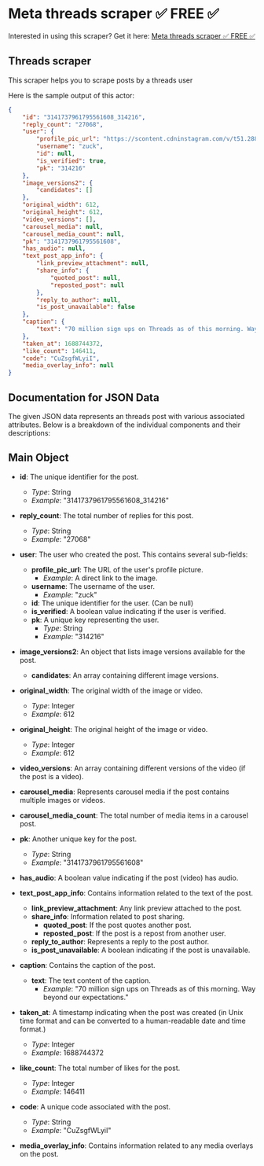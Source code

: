 # Meta threads scraper ✅ FREE ✅
Interested in using this scraper? Get it here: [Meta threads scraper ✅ FREE ✅](https://apify.com/curious_coder/threads-scraper?fpr=ve081&fp_sid=github_threads-scraper)
## Threads scraper

This scraper helps you to scrape posts by a threads user

Here is the sample output of this actor:

```json
{
	"id": "3141737961795561608_314216",
	"reply_count": "27068",
	"user": {
		"profile_pic_url": "https://scontent.cdninstagram.com/v/t51.2885-19/357376107_1330597350674698_8884059223384672080_n.jpg?stp=dst-jpg_s150x150&_nc_ht=scontent.cdninstagram.com&_nc_cat=1&_nc_ohc=euIj8dtTGIkAX-vea85&edm=APs17CUBAAAA&ccb=7-5&oh=00_AfCOXYuDeJ_OxBW9ZYSdlTfCIXdP9NBqDoMVS5rk39mEHA&oe=64ACDDC0&_nc_sid=10d13b",
		"username": "zuck",
		"id": null,
		"is_verified": true,
		"pk": "314216"
	},
	"image_versions2": {
		"candidates": []
	},
	"original_width": 612,
	"original_height": 612,
	"video_versions": [],
	"carousel_media": null,
	"carousel_media_count": null,
	"pk": "3141737961795561608",
	"has_audio": null,
	"text_post_app_info": {
		"link_preview_attachment": null,
		"share_info": {
			"quoted_post": null,
			"reposted_post": null
		},
		"reply_to_author": null,
		"is_post_unavailable": false
	},
	"caption": {
		"text": "70 million sign ups on Threads as of this morning. Way beyond our expectations."
	},
	"taken_at": 1688744372,
	"like_count": 146411,
	"code": "CuZsgfWLyiI",
	"media_overlay_info": null
}

```

## Documentation for JSON Data

The given JSON data represents an threads post with various associated attributes. Below is a breakdown of the individual components and their descriptions:

## Main Object

- **id**: The unique identifier for the post.
  - *Type*: String
  - *Example*: "3141737961795561608_314216"

- **reply_count**: The total number of replies for this post.
  - *Type*: String
  - *Example*: "27068"

- **user**: The user who created the post. This contains several sub-fields:
  - **profile_pic_url**: The URL of the user's profile picture.
    - *Example*: A direct link to the image.
  - **username**: The username of the user.
    - *Example*: "zuck"
  - **id**: The unique identifier for the user. (Can be null)
  - **is_verified**: A boolean value indicating if the user is verified.
  - **pk**: A unique key representing the user.
    - *Type*: String
    - *Example*: "314216"

- **image_versions2**: An object that lists image versions available for the post.
  - **candidates**: An array containing different image versions. 

- **original_width**: The original width of the image or video.
  - *Type*: Integer
  - *Example*: 612

- **original_height**: The original height of the image or video.
  - *Type*: Integer
  - *Example*: 612

- **video_versions**: An array containing different versions of the video (if the post is a video). 

- **carousel_media**: Represents carousel media if the post contains multiple images or videos. 

- **carousel_media_count**: The total number of media items in a carousel post. 

- **pk**: Another unique key for the post.
  - *Type*: String
  - *Example*: "3141737961795561608"

- **has_audio**: A boolean value indicating if the post (video) has audio. 

- **text_post_app_info**: Contains information related to the text of the post.
  - **link_preview_attachment**: Any link preview attached to the post. 
  - **share_info**: Information related to post sharing.
    - **quoted_post**: If the post quotes another post. 
    - **reposted_post**: If the post is a repost from another user. 
  - **reply_to_author**: Represents a reply to the post author. 
  - **is_post_unavailable**: A boolean indicating if the post is unavailable.

- **caption**: Contains the caption of the post.
  - **text**: The text content of the caption.
    - *Example*: "70 million sign ups on Threads as of this morning. Way beyond our expectations."

- **taken_at**: A timestamp indicating when the post was created (in Unix time format and can be converted to a human-readable date and time format.)
  - *Type*: Integer
  - *Example*: 1688744372

- **like_count**: The total number of likes for the post.
  - *Type*: Integer
  - *Example*: 146411

- **code**: A unique code associated with the post.
  - *Type*: String
  - *Example*: "CuZsgfWLyiI"

- **media_overlay_info**: Contains information related to any media overlays on the post. 
